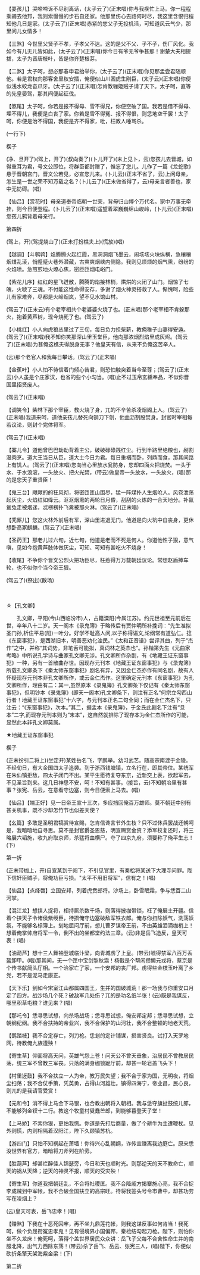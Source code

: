 <!-- { "loadSidebar": true } -->
【耍孩儿】哭啼啼诉不尽别离话，(太子云了)(正末唱)你与我疾忙上马。你一程程乘骑去他邦，我则索慢慢的步石自还家。他那里伤心去路何时尽，我这里含恨归程知他几日是家。(太子云了)(正末唱)赤紧的您父子无投机活，可知道风云气少，那里问儿女情多！

【三煞】今世里父贤子不孝，子孝父不达。这的是父不父、子不子，伤厂风化。我如今有儿无儿皆如此，(太子云了)(正末唱)你今日有爷无爷争甚那！谢楚大夫相提拔，太子为晋唐枝叶，皆是你齐楚根芽。

【二煞】太子呵，想必那春申君抬举你，(太子云了)(正末唱)你见那孟尝君随顺他。若是君权向那客舍里权安插，俺便似山川困虎生刚巨，(太子云)(正末唱)你便似浅水蛟龙奋爪牙。(太子云了)(正末唱)怎肯教骊姬贼子请了天下。太子呵，直等的先皇晏驾，那其间便起征伐。

【煞尾】太子呵，你若是报不得母、雪不得兄，你便空破了国。我若是借不得母、埋不得儿，我便是白丧了家。你若是雪不得冤、报不得恨，则恁地空干罢！太子呵，你便是治不得国，我便是齐不得家，吡，枉教人唾骂杀。

(一行下)

楔子

(净、旦开了)(驾上，开了)(叔向奏了)(卜儿开了)(末上见卜，云)您孩儿去晋城，如得重耳为君，号文公即位，将群臣都封赠了，惟忘了您儿。儿作了一篇《龙蛇歌》悬于晋朝宫门，晋文公若见，必宣您儿来。(卜儿云)(正末不省了，云)上问母亲，怎生是一世之荣不知万载之名？(卜儿云了)(正末做省得了，云)母亲言者善也，家中无妨碍。(唱)

【仙吕】【赏花时】母亲道奉帝临朝一世荣，背母归山博个万代名。家中万事无牵挂，则今日便登程。(卜儿云了)(正末唱)遥望着翠巍巍绵山峻岭，(卜儿云)(正末唱)您孩儿鸦背着母亲行。

第四折

(驾上，开)(驾提烧山了)(正未打扮樵夫上)(慌放)(唱)

【越调】【斗鹌鹑】焰腾腾火起红霞，黑洞洞烟飞墨云，闹垓垓火块纵横，急穰穰烟煤乱滚，悄蹙蹙火巷外潜藏，古爽爽烟峡内侧隐。我则见烦烦的烟气熏，纷纷的火焰喷。急煎煎地火燎心焦，密匝匝烟屯峪门。

【紫花儿序】红红的星飞迸散，腾腾的焰接林梢，烘烘的火闭了山门。烟惊了七魄，火唬了三魂。不付能这性命得安存，多谢了烟火神灵搭救了人。惭愧呵，险些儿有家难奔，尽都是火岭烟岚，望不见水馆山村。

(驾云了)(正末云)有个老宰相共个老婆婆火烧了也。(正末唱)那个老宰相不肯躲那火，抱着黄芦树，现今烧死了也。(驾云了)

【小桃红】小人向虎狼丛里过了三旬，每日负力担柴薪，教俺稚子山妻得安遁。(驾云了)(正末唱)我不知你笑那深山里玉堂臣，他向那浓烟烈焰里成灰烬。(驾云了)(正末唱)为甚俺这樵夫得脱身无事？他皇天有信，从来不负俺这苦辛人。

(云)那个老官人和我每日攀话。(驾云了)(正末唱)

【金蕉叶】小人怕不待信着门倾心告君，则恐怕触突着当今至尊；(驾云了)(正末云)小人虽是个庄家汉，也省的些个小勾当。(唱)止不过玉帛玄纁奉品，不似你晋国里招贤废人。

(驾云了)(正末唱)

【调笑令】柴林下那个宰臣，教火烧了身，兀的不辛苦杀凌烟阁上人。(驾云了)(正末唱)我道来呵，道他亲孩儿替死向钢刀下刎，他血沥割股焚身。封官时宰相每若议论，则封个完体将军。

(驾云了)(正末唱)

【寨儿令】道他曾巴巴劫劫背着主公，破破碌碌践红尘。行到半路里绝粮也，剐割湿肉烹。道大王当日从臣，道大土今日为君。每日重裀而卧，列鼎而食，那其间路上有饥人。(驾云了)(正末唱)您向当心里放水瓮防身，您却四面火把烧焚。一头于水、于水浪滚，一头放火、把火光焚，(带云)做皇帝一头放水，一头放火，(唱)那的是您天子重贤臣！

【鬼三台】飕飕的的狂风彻，将密匝匝山围尽，猛一阵煤扑人生烟呛人。风卷泄荡起灰尘，火焰红如绛云。沤沤烟熏的两轮日月昏，刮刮的火炼的一合天地分。补氤氲兔走被烟迷，忒楞楞扑飞禽被那火淋。(驾云了)(正末唱)

【秃厮儿】您这火林外前后有军，深山里进退无门。他道是向火坑中自丧身，更休想卧高冢麒麟。(驾云了)(正末唱)

【圣药王】那老儿过六旬，近七旬，他道是老而不死是何人。你道他性子狠，意气嗔，见如今抱黄芦肢体做灰尘，可知、可知有甚吃火不烧身！

【收尾】不争你个晋文公烈火把功臣尽，枉惹得万万载朝廷议论。常想赵盾捧车轮，也不似你个当今帝王狠。

(驾云了)(祭出)(散场)

　
　

☆【孔文卿】
 
　　孔文卿，平阳(今山西临汾市)人，占籍溧阳(今属江苏)。约元世祖至元前后在世，卒年八十二岁。天一阁本《录鬼簿》于略传后有贾仲明所补挽词：“先生准拟圣门孙,析住平易(阳)一叶分。好学不耻高人问,以子称得谥文,论纲常有道弘仁。捻《东窗事犯》，是西湖旧本，明善恶劝化浊民。”《太和正音谱》尝评其曲，列于“杰作”之中，并称“其词势，非笔舌可能拟，真词林之英杰也”。孙楷第先生《元曲家考略》中所说孔学诗与曲家孔文卿无涉。孔文卿所作杂剧，有《地藏王证东窗事犯》一种，另有一首散曲存世。因现存元刊本《地藏王证东窗事犯》与《录鬼簿》所载孔文卿条下《秦太师东窗事犯》剧名有异，又因金仁杰亦作有同名剧，故有人怀疑现存元刊本非孔文卿所作，或云金仁杰作。这里确定元刊本《东窗事犯》为孔文卿所作，理由有二：其一,虽然原本《录鬼簿》孔文卿条下仅记有《秦太师东窗事犯》，但明钞本《录鬼簿》(即天一阁本)孔文卿条下，则注有正名“何宗立勾西山行者！地藏王证东窗事犯”十六字，与元刊本正名二句全同；而在金仁杰名下，只注云：“《东窗事犯》，次本。”其二，据孟本《录鬼簿》，于金氏此剧名下注有“旦本”二字,而现存元刊本则为“末本”，这自然就排除了现存本为金仁杰所作的可能，显然此本非孔文卿莫属。 

★地藏王证东窗事犯

楔子

(正末扮引二将上)(坐定开)某姓岳名飞，字鹏举。幼习武艺。随高宗南渡于金陵。不经旬日，有大金国四太子追袭。到于浙西钱塘镇，立名行在，即其帝位。某统军在朱仙镇拒敌，四太子闭门不出。某平生愿待复夺东京，近新交上表，欲起军去，不见圣旨到来。这几日神思不安，呵！不知有甚事。(接旨，云)不知朝冶里有甚事？张宪、岳云，在意看守边塞，则今日便索上马去。(唱)

【仙吕】【端正好】见一日帝王宣十三次，多应挡回俺百万雄师。莫不朝廷中别有甚关机事，既不沙却怎竹节也似差天使？

【幺篇】多敢是圣明君犒赏待宣赐，怎肯信谗言节外生枝？只不过休兵罢战还朝呵是，我暗暗地自寻思。莫不是封官爵圣恩慈，明宣赐赏金资？添军校复还时，将三略展六韬施，收九府取京师，杀猛将血横尸。夺了四京九府，须要称了俺平生志！(下)

第一折

(正末带枷上，开)自宣某到于阙下，不引见官里，有秦桧将某送下大理寺问罪。陛下信奸臣贼子，将俺功臣亏损。"太平不用旧将军"，信有之！(唱)

【仙吕】【点绛唇】立国安邦，列着虎贲郎将。沙场上，卧雪眠霜，争与恁百二山河掌。

【混江龙】想挟人捉将，相持厮杀数千场，则落得披枷带锁，枉了俺展土开疆。信着个挟天子令诸侯紫绶臣，待损俺守边塞破敌军铁衣郎。俺与你扫除妖气，洗荡妖氛，不能够名标簿上。刬地屈问厅前，想儿曹歹谋帝王前，不由英雄泪滴枷梢上！想着俺掌帅府将军一令，倒不出的坐都堂约法三章。(云)非是岳飞造反，皇天可表！(唱)

【油葫芦】想十三人舞袖登城临汴梁，向青城虏了上皇。(带云)唬得禁军八百万丢盔卸甲。(唱)那其间，无一个匣中宝剑掣秋霜！杨戬是个帮闲攒懒元戎将，蔡京是个传书献简头厅相。一个治家亡了家，一个安邦的丧厂邦。虏得些金枝玉叶离了乡党，若不是泥马走康正。

【天下乐】到如今宋室江山都属四国王，生并的国破城荒！那一场我与你重安口月定了四方。战沙场几个死？破敌军几处伤？兀的是功名纸半张！(云)既是我谋反，哪里积草屯粮？谁见来？(唱)

【那吒令】恁寻思试想，向杀场战场；恁寻思试想，俺安邦定邦；恁寻思试想，立朝纲纪纲。我不合扶持的帝业兴，我不合保护的山河壮，我不合整顿的地老天荒。

【鹊踏枝】我不合定存亡，列刀枪。恁刬的定计铺谋，损害贤良。试打入天罗地网，待教俺九族遭殃！

【寄生草】仰面将高天问，英雄气怨上苍！问天公不曾天垂象，治居民不曾教居民荡，统三军不曾教三军丧。只落的满身枷锁跪厅前，却甚一轮皂盖飞头下！

【村里迓鼓】我不合扶立一人为帝，教万民失望；我不合于家为国，无明夜，将烟尘扫荡；我不合仗手策，凭英勇，占得山河雄壮。镇得四海宁，帝业昌，民心良，则兀的是我请官受赏！

【元和令】消不得上马金下马银，也合教出朝将入朝相。我与恁夺旗扯鼓统儿郎，不能够列金钗十二行。教这个牧童村叟蠢芒郎，到能够暮登天子堂！

【上马娇】不索你狠，更怕我慌。你道是先打后商量，做了个耕牛为主遭鞭杖。见外则慌，内则相隔着汉阳江，陛下久顾镇苏杭。

【游四门】只怕不知祸起在萧墙！你待兴心乱朝纲，诈传宣赚离我边庭亡。原来恁没世界有官方，暗暗将刀斧列在阶旁。

【胜葫芦】却甚烂醉佳人锦瑟旁，今日和天也顺时光。则那逆天的天不教命亡，顺天的祸从天降；逆天的神灵不报，顺天的受灾殃！

【寄生草】你道我把朝廷乱，不合将社稷匡。我不合降戚方揭寨施心亮，我不合捉李成贼到中军帐，我不合破金国扶立的高宗旺。待将我签头号令市曹中，却甚功劳写在凌烟上？

(云)皇天可表，岳飞忠孝！(唱)

【赚煞】下我在十恶死囚牢，再不坐九鼎莲花帐，则我这谋反事如何肯当！我死呵，做个负屈衔冤忠孝鬼！见有侵境界小国偏邦，秦桧结勾起刀枪。陛下，则怕你坐不久龙床！俺死呵，落得个盖世界居民众众讲：岳飞子父每不合舍性命生并的南服北降，出气力西除东荡！(带云)杀了岳飞、岳云、张宪三人，(唱)陛下，你便似砍折条擎天架海紫金梁！(下)

第二折

